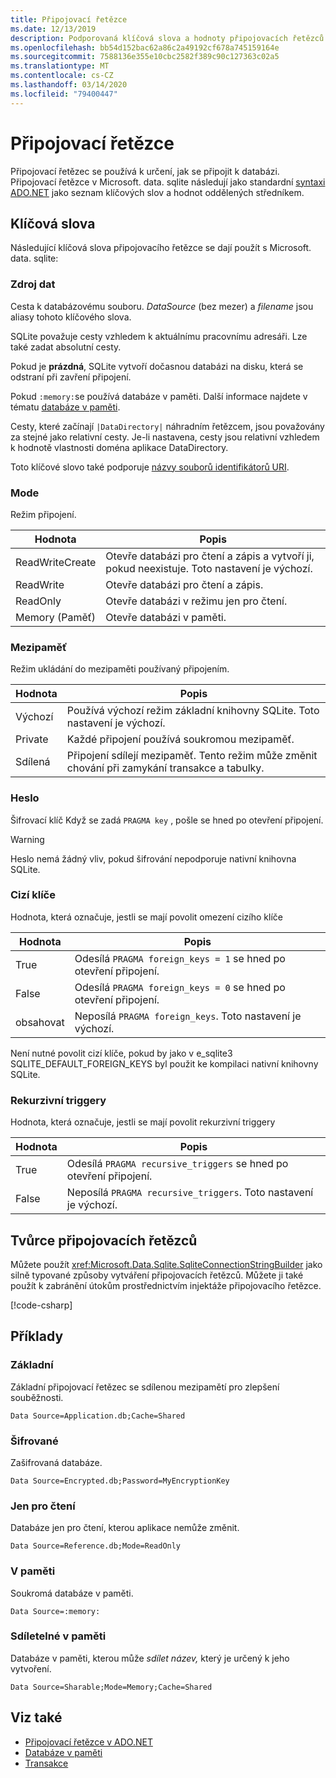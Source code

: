 ```yaml
---
title: Připojovací řetězce
ms.date: 12/13/2019
description: Podporovaná klíčová slova a hodnoty připojovacích řetězců.
ms.openlocfilehash: bb54d152bac62a86c2a49192cf678a745159164e
ms.sourcegitcommit: 7588136e355e10cbc2582f389c90c127363c02a5
ms.translationtype: MT
ms.contentlocale: cs-CZ
ms.lasthandoff: 03/14/2020
ms.locfileid: "79400447"
---
```

# <a name="connection-strings"></a>Připojovací řetězce

Připojovací řetězec se používá k určení, jak se připojit k databázi. Připojovací řetězce v Microsoft. data. sqlite následují jako standardní [syntaxi ADO.NET](../../../framework/data/adonet/connection-strings.md) jako seznam klíčových slov a hodnot oddělených středníkem.

## <a name="keywords"></a>Klíčová slova

Následující klíčová slova připojovacího řetězce se dají použít s Microsoft. data. sqlite:

### <a name="data-source"></a>Zdroj dat

Cesta k databázovému souboru. *DataSource* (bez mezer) a *filename* jsou aliasy tohoto klíčového slova.

SQLite považuje cesty vzhledem k aktuálnímu pracovnímu adresáři. Lze také zadat absolutní cesty.

Pokud je **prázdná**, SQLite vytvoří dočasnou databázi na disku, která se odstraní při zavření připojení.

Pokud `:memory:`se používá databáze v paměti. Další informace najdete v tématu [databáze v paměti](in-memory-databases.md).

Cesty, které začínají `|DataDirectory|` náhradním řetězcem, jsou považovány za stejné jako relativní cesty. Je-li nastavena, cesty jsou relativní vzhledem k hodnotě vlastnosti doména aplikace DataDirectory.

Toto klíčové slovo také podporuje [názvy souborů identifikátorů URI](https://www.sqlite.org/uri.html).

### <a name="mode"></a>Mode

Režim připojení.

| Hodnota           | Popis                                                                                        |
| --------------- | -------------------------------------------------------------------------------------------------- |
| ReadWriteCreate | Otevře databázi pro čtení a zápis a vytvoří ji, pokud neexistuje. Toto nastavení je výchozí. |
| ReadWrite       | Otevře databázi pro čtení a zápis.                                                        |
| ReadOnly        | Otevře databázi v režimu jen pro čtení.                                                              |
| Memory (Paměť)          | Otevře databázi v paměti.                                                                       |

### <a name="cache"></a>Mezipaměť

Režim ukládání do mezipaměti používaný připojením.

| Hodnota   | Popis                                                                                    |
| ------- | ---------------------------------------------------------------------------------------------- |
| Výchozí | Používá výchozí režim základní knihovny SQLite. Toto nastavení je výchozí.                   |
| Private | Každé připojení používá soukromou mezipaměť.                                                          |
| Sdílená  | Připojení sdílejí mezipaměť. Tento režim může změnit chování při zamykání transakce a tabulky. |

### <a name="password"></a>Heslo

Šifrovací klíč Když se zadá `PRAGMA key` , pošle se hned po otevření připojení.

> [!WARNING]
> Heslo nemá žádný vliv, pokud šifrování nepodporuje nativní knihovna SQLite.

### <a name="foreign-keys"></a>Cizí klíče

Hodnota, která označuje, jestli se mají povolit omezení cizího klíče

| Hodnota   | Popis
| ------- | --- |
| True    | Odesílá `PRAGMA foreign_keys = 1` se hned po otevření připojení.
| False   | Odesílá `PRAGMA foreign_keys = 0` se hned po otevření připojení.
| obsahovat | Neposílá `PRAGMA foreign_keys`. Toto nastavení je výchozí. |

Není nutné povolit cizí klíče, pokud by jako v e_sqlite3 SQLITE_DEFAULT_FOREIGN_KEYS byl použit ke kompilaci nativní knihovny SQLite.

### <a name="recursive-triggers"></a>Rekurzivní triggery

Hodnota, která označuje, jestli se mají povolit rekurzivní triggery

| Hodnota | Popis                                                                 |
| ----- | --------------------------------------------------------------------------- |
| True  | Odesílá `PRAGMA recursive_triggers` se hned po otevření připojení. |
| False | Neposílá `PRAGMA recursive_triggers`. Toto nastavení je výchozí.              |

## <a name="connection-string-builder"></a>Tvůrce připojovacích řetězců

Můžete použít <xref:Microsoft.Data.Sqlite.SqliteConnectionStringBuilder> jako silně typované způsoby vytváření připojovacích řetězců. Můžete ji také použít k zabránění útokům prostřednictvím injektáže připojovacího řetězce.

[!code-csharp[](../../../../samples/snippets/standard/data/sqlite/EncryptionSample/Program.cs?name=snippet_ConnectionStringBuilder)]

## <a name="examples"></a>Příklady

### <a name="basic"></a>Základní

Základní připojovací řetězec se sdílenou mezipamětí pro zlepšení souběžnosti.

```ConnectionString
Data Source=Application.db;Cache=Shared
```

### <a name="encrypted"></a>Šifrované

Zašifrovaná databáze.

```ConnectionString
Data Source=Encrypted.db;Password=MyEncryptionKey
```

### <a name="read-only"></a>Jen pro čtení

Databáze jen pro čtení, kterou aplikace nemůže změnit.

```ConnectionString
Data Source=Reference.db;Mode=ReadOnly
```

### <a name="in-memory"></a>V paměti

Soukromá databáze v paměti.

```ConnectionString
Data Source=:memory:
```

### <a name="sharable-in-memory"></a>Sdíletelné v paměti

Databáze v paměti, kterou může *sdílet název,* který je určený k jeho vytvoření.

```ConnectionString
Data Source=Sharable;Mode=Memory;Cache=Shared
```

## <a name="see-also"></a>Viz také

* [Připojovací řetězce v ADO.NET](../../../framework/data/adonet/connection-strings.md)
* [Databáze v paměti](in-memory-databases.md)
* [Transakce](transactions.md)

